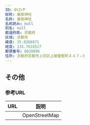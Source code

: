 ```yaml
---
ID: 0tZrP
総称: 厳島神社
名称: 厳島神社
名称読み: null
別名: null
都道府県: 京都府
区域: 京都市
緯度: 35.0366871
経度: 135.7618527
郵便番号: 6020896
住所: 京都府京都市上京区上御霊竪町４４７−３
---
```


## その他

### 参考URL

| URL | 説明          |
| --- | ------------- |
|     | OpenStreetMap |
